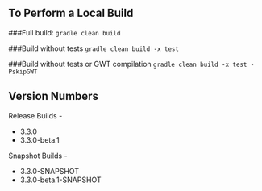## To Perform a Local Build

###Full build:
`gradle clean build`

###Build without tests
`gradle clean build -x test`

###Build without tests or GWT compilation
`gradle clean build -x test -PskipGWT`

## Version Numbers
Release Builds -
 * 3.3.0
 * 3.3.0-beta.1

Snapshot Builds -
 * 3.3.0-SNAPSHOT
 * 3.3.0-beta.1-SNAPSHOT
